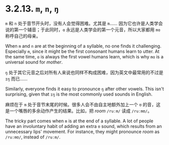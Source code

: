 # 3.2.13. `m`, `n`, `ŋ`

`m` 和 `n` 处于音节开头时，没有人会觉得困难。尤其是 `m`…… 因为它也许是人类学会说的第一个辅音；于此同时，`ɑ` 永远是人类学会的第一个元音，所以大家都用 `mɑ` 称呼自己的母亲。 

When `m` and `n` are at the beginning of a syllable, no one finds it challenging. Especially `m`, since it might be the first consonant humans learn to utter. At the same time, `ɑ` is always the first vowel humans learn, which is why `mɑ` is a universal sound for *mother*. 

`ŋ` 处于其它元音之后对所有人来说也同样不构成困难，因为英文中最常用的不过是 `ɪŋ`  而已……

Similarly, everyone finds it easy to pronounce `ŋ` after other vowels. This isn't surprising, given that `ɪŋ` is the most commonly used sounds in English.

麻烦在于 `m` 处于音节末尾的时候。很多人会不由自主地额外加上一个 `ʊ` 的音，这是一个嘴唇的多余动作产生的结果。比如，把 *room* `/ruːm/` 读成 `/ruːmʊ/`。 

The tricky part comes when `m` is at the end of a syllable. A lot of people have an involuntary habit of adding an extra `ʊ` sound, which results from an unnecessary lips' movement. For instance, they might pronounce *room* as `/ruːmʊ/`, instead of `/ruːm/`.